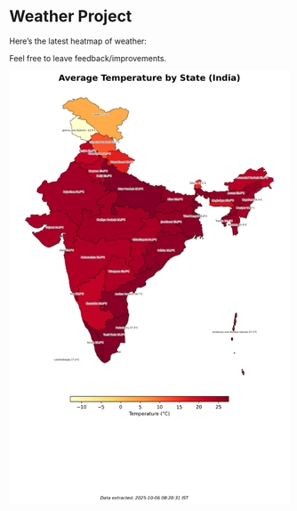 # Weather Project

Here’s the latest heatmap of weather:

Feel free to leave feedback/improvements.

![India Heatmap](docs/assets/india_heatmap.png?v=E32E79)
